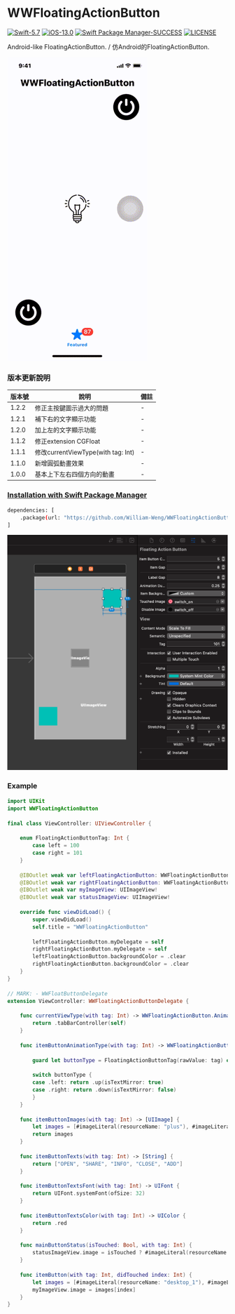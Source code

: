 # WWFloatingActionButton

[![Swift-5.7](https://img.shields.io/badge/Swift-5.7-orange.svg?style=flat)](https://developer.apple.com/swift/) [![iOS-13.0](https://img.shields.io/badge/iOS-13.0-pink.svg?style=flat)](https://developer.apple.com/swift/) [![Swift Package Manager-SUCCESS](https://img.shields.io/badge/Swift_Package_Manager-SUCCESS-blue.svg?style=flat)](https://developer.apple.com/swift/) [![LICENSE](https://img.shields.io/badge/LICENSE-MIT-yellow.svg?style=flat)](https://developer.apple.com/swift/)

Android-like FloatingActionButton. / 仿Android的FloatingActionButton.

![](./Example.gif)

### 版本更新說明
|版本號|說明|備註|
|-|-|-|
|1.2.2|修正主按鍵圖示過大的問題|-|
|1.2.1|補下右的文字顯示功能|-|
|1.2.0|加上左的文字顯示功能|-|
|1.1.2|修正extension CGFloat|-|
|1.1.1|修改currentViewType(with tag: Int)|-|
|1.1.0|新增圓弧動畫效果|-|
|1.0.0|基本上下左右四個方向的動畫|-|

### [Installation with Swift Package Manager](https://medium.com/彼得潘的-swift-ios-app-開發問題解答集/使用-spm-安裝第三方套件-xcode-11-新功能-2c4ffcf85b4b)
```bash
dependencies: [
    .package(url: "https://github.com/William-Weng/WWFloatingActionButton.git", .upToNextMajor(from: "1.2.1"))
]
```

![](./IBDesignable.png)

### Example
```swift
import UIKit
import WWFloatingActionButton

final class ViewController: UIViewController {
    
    enum FloatingActionButtonTag: Int {
        case left = 100
        case right = 101
    }
    
    @IBOutlet weak var leftFloatingActionButton: WWFloatingActionButton!
    @IBOutlet weak var rightFloatingActionButton: WWFloatingActionButton!
    @IBOutlet weak var myImageView: UIImageView!
    @IBOutlet weak var statusImageView: UIImageView!
    
    override func viewDidLoad() {
        super.viewDidLoad()
        self.title = "WWFloatingActionButton"
        
        leftFloatingActionButton.myDelegate = self
        rightFloatingActionButton.myDelegate = self
        leftFloatingActionButton.backgroundColor = .clear
        rightFloatingActionButton.backgroundColor = .clear
    }
}

// MARK: - WWFloatButtonDelegate
extension ViewController: WWFloatingActionButtonDelegate {
    
    func currentViewType(with tag: Int) -> WWFloatingActionButton.AnimationViewType {
        return .tabBarController(self)
    }
    
    func itemButtonAnimationType(with tag: Int) -> WWFloatingActionButton.AnimationType {
        
        guard let buttonType = FloatingActionButtonTag(rawValue: tag) else { return .up(isTextMirror: false) }
        
        switch buttonType {
        case .left: return .up(isTextMirror: true)
        case .right: return .down(isTextMirror: false)
        }
    }
    
    func itemButtonImages(with tag: Int) -> [UIImage] {
        let images = [#imageLiteral(resourceName: "plus"), #imageLiteral(resourceName: "power"), #imageLiteral(resourceName: "refresh"), #imageLiteral(resourceName: "play"), #imageLiteral(resourceName: "chart")]
        return images
    }
    
    func itemButtonTexts(with tag: Int) -> [String] {
        return ["OPEN", "SHARE", "INFO", "CLOSE", "ADD"]
    }
    
    func itemButtonTextsFont(with tag: Int) -> UIFont {
        return UIFont.systemFont(ofSize: 32)
    }
    
    func itemButtonTextsColor(with tag: Int) -> UIColor {
        return .red
    }
    
    func mainButtonStatus(isTouched: Bool, with tag: Int) {
        statusImageView.image = isTouched ? #imageLiteral(resourceName: "LightOn") : #imageLiteral(resourceName: "LightOff")
    }
    
    func itemButton(with tag: Int, didTouched index: Int) {
        let images = [#imageLiteral(resourceName: "desktop_1"), #imageLiteral(resourceName: "desktop_2"), #imageLiteral(resourceName: "desktop_5"), #imageLiteral(resourceName: "desktop_3"), #imageLiteral(resourceName: "desktop_4")]
        myImageView.image = images[index]
    }
}
```
